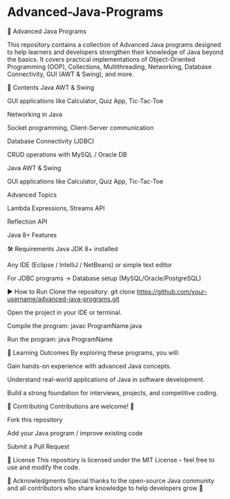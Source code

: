 # Advanced-Java-Programs
🚀 Advanced Java Programs

This repository contains a collection of Advanced Java programs designed to help learners and developers strengthen their knowledge of Java beyond the basics. It covers practical implementations of Object-Oriented Programming (OOP), Collections, Multithreading, Networking, Database Connectivity, GUI (AWT & Swing), and more.

📂 Contents
Java AWT & Swing

GUI applications like Calculator, Quiz App, Tic-Tac-Toe

Networking in Java

Socket programming, Client-Server communication

Database Connectivity (JDBC)

CRUD operations with MySQL / Oracle DB

Java AWT & Swing

GUI applications like Calculator, Quiz App, Tic-Tac-Toe

Advanced Topics

Lambda Expressions, Streams API

Reflection API

Java 8+ Features

🛠️ Requirements
Java JDK 8+ installed

Any IDE (Eclipse / IntelliJ / NetBeans) or simple text editor

For JDBC programs → Database setup (MySQL/Oracle/PostgreSQL)

▶️ How to Run
Clone the repository:
git clone https://github.com/your-username/advanced-java-programs.git

Open the project in your IDE or terminal.

Compile the program:
javac ProgramName.java

Run the program:
java ProgramName

🎯 Learning Outcomes
By exploring these programs, you will:

Gain hands-on experience with advanced Java concepts.

Understand real-world applications of Java in software development.

Build a strong foundation for interviews, projects, and competitive coding.

🤝 Contributing
Contributions are welcome! 🎉

Fork this repository

Add your Java program / improve existing code

Submit a Pull Request

📜 License
This repository is licensed under the MIT License – feel free to use and modify the code.

🌟 Acknowledgments
Special thanks to the open-source Java community and all contributors who share knowledge to help developers grow 🚀

